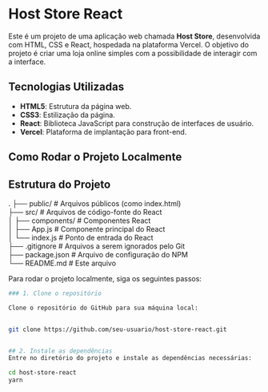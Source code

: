 # Host Store React

Este é um projeto de uma aplicação web chamada **Host Store**, desenvolvida com HTML, CSS e React, hospedada na plataforma Vercel. O objetivo do projeto é criar uma loja online simples com a possibilidade de interagir com a interface.

## Tecnologias Utilizadas

- **HTML5**: Estrutura da página web.
- **CSS3**: Estilização da página.
- **React**: Biblioteca JavaScript para construção de interfaces de usuário.
- **Vercel**: Plataforma de implantação para front-end.

## Como Rodar o Projeto Localmente

## Estrutura do Projeto
.
├── public/                # Arquivos públicos (como index.html)
<br>
├── src/                   # Arquivos de código-fonte do React
<br>
│   ├── components/        # Componentes React
<br>
│   ├── App.js             # Componente principal do React
<br>
│   └── index.js           # Ponto de entrada do React
<br>
├── .gitignore             # Arquivos a serem ignorados pelo Git
<br>
├── package.json           # Arquivo de configuração do NPM
<br>
└── README.md              # Este arquivo


Para rodar o projeto localmente, siga os seguintes passos:
```bash
### 1. Clone o repositório

Clone o repositório do GitHub para sua máquina local:


git clone https://github.com/seu-usuario/host-store-react.git


## 2. Instale as dependências
Entre no diretório do projeto e instale as dependências necessárias:

cd host-store-react
yarn
